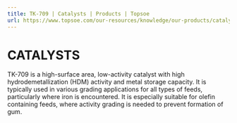 ```yaml
---
title: TK-709 | Catalysts | Products | Topsoe
url: https://www.topsoe.com/our-resources/knowledge/our-products/catalysts/tk-709#main-content
---
```


# CATALYSTS

TK-709 is a high-surface area, low-activity catalyst with high hydrodemetallization (HDM) activity and metal storage capacity. It is typically used in various grading applications for all types of feeds, particularly where iron is encountered. It is especially suitable for olefin containing feeds, where activity grading is needed to prevent formation of gum.
